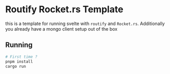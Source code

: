 # Routify Rocket.rs Template

this is a template for running svelte with `routify` and `Rocket.rs`.
Additionally you already have a mongo client setup out of the box

## Running
```sh
# First time ?
pnpm install
cargo run
```